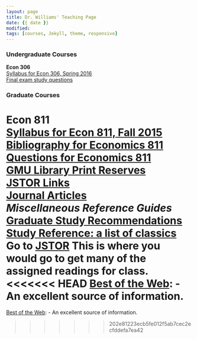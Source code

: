 ```yaml
---
layout: page
title: Dr. Williams' Teaching Page
date: {{ date }}
modified:
tags: [courses, Jekyll, theme, responsive]
---
```


### Undergraduate Courses

**Econ 306**
<br>
[Syllabus for Econ 306, Spring 2016](spring2016.doc)
<br>
[Final exam study questions](magnificence.html)

### Graduate Courses

**Econ 811**
<br>
[Syllabus for Econ 811, Fall 2015](811fall15.pdf)
<br>
[Bibliography for Economics 811](bibliography.html)
<br>
[Questions for Economics 811](811questions.html)
<br>
[GMU Library Print Reserves](http://magik.gmu.edu/cgi-bin/Pwebrecon.cgi?DB=local&PAGE=rbSearch)
<br>
[JSTOR Links](econ811JSTORlinks.pdf)
<br>
[Journal Articles](journal-articles.html)
<br>
**_Miscellaneous Reference Guides_**
<br>
[Graduate Study Recommendations](recommendations.html)
<br>
[Study Reference: a list of classics](study-references.html)
<br>
Go to [JSTOR](http://www.jstor.org/) This is where you would go to get many of the assigned readings for class.
<br>
<<<<<<< HEAD
[Best of the Web](http://botw.org/top/Science/Social_Sciences/Economics/): - An excellent source of information.
<br>
=======
[Best of the Web](http://botw.org/top/Science/Social_Sciences/Economics/): - An excellent source of information.
<br>
>>>>>>> 202e81223ecb5fe012f5ab7cec2ecfddefa7ea42
